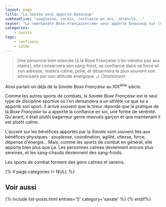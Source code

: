 ```yaml
---
layout: page
title: "La Savate vous apporte beaucoup"
subheadline: "souplesse, cardio, confiance en soi, sérénité..."
teaser: "La <em>Savate Boxe Française</em> vous apporte beaucoup sur le plan physique (souplesse, précision, vitesse, force...) mais elle vous donne aussi confiance en vous."
categories:
    - savate
tags:
    - confiance
    - calme
---
```


  <!-- C'est une erreur de croire que [la boxe] rend batailleur ceux qui en font ; nous sommes bien placés pour pouvoir affirmer le contraire, et soutenir que, généralement, les hommes forts ou adroits n'abusent jamais de leurs moyens. Il arrive parfois que deux personnes en discussion en viennent aux mains ; pourquoi ? Parce qu'elles ne possèdent pas le sang-froid nécessaire, ni la confiance en elles-mêmes ; elles s'énervent et frappent pour ainsi dire sans s'en être aperçues, presque contre leur volonté ; elles ne sont pas maîtresses d'elles-mêmes.
  Une personne bien exercée n'agira point ainsi, elle conservera son sang-froid, sa confiance dans sa force et son adresse, restera calme, polie, et désarmera le plus souvent son adversaire par son attitude énergique.
  -->
  
  > Une personne bien exercée [à la Boxe Française n'en viendra pas aux mains], elle conservera son sang-froid, sa confiance dans sa force et son adresse, restera calme, polie, et désarmera le plus souvent son adversaire par son attitude énergique.
  <cite>J. Charlemont</cite>

Ainsi parlait-on déjà de la *Savate Boxe Française* au XIX<sup>ème</sup> siècle.

Comme les autres sports de combats, la *Savate Boxe Française* est le seul type de discipline sportive où l'on demandera à un athlète ce que lui a apporté son sport. Il arrive souvent que le tireur réponde que la pratique de la *Boxe Française* lui a apporté la confiance en soi, une forme de sérénité. Qu'avant, il était plutôt bagarreur genre mauvais garçon et que maintenant il est plutôt calme.

L'accent sur les bénéfices apportés par la *Savate* sont souvent liés aux bénéfices physiques : souplesse, coordination, agilité, vitesse, force, dépense d'énergie... Mais, comme les sports de combat en général, elle apporte bien plus que ça. Les personnes calmes deviennent encore plus sereines, et les sang-chauds deviennent des sang-froids.

Les sports de combat forment des gens calmes et sereins.

{% if page.categories != NULL %}
## Voir aussi
{% include list-posts.html entries='5' category='savate' %}
{% endif%}